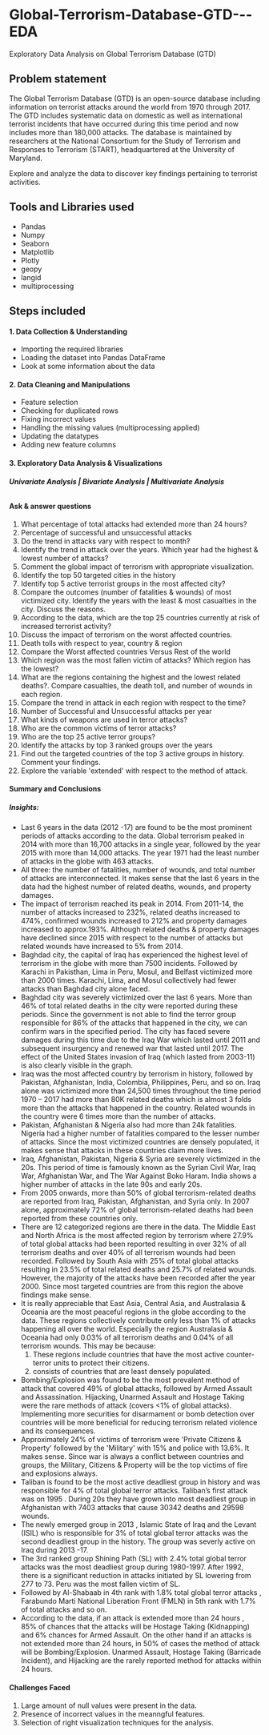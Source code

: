 # Global-Terrorism-Database-GTD---EDA
Exploratory Data Analysis on Global Terrorism Database (GTD)
## **Problem statement** 
The Global Terrorism Database (GTD) is an open-source database including information on terrorist attacks around the world from 1970 through 2017. The GTD includes systematic data on domestic as well as international terrorist incidents that have occurred during this time period and now includes more than 180,000 attacks. The database is maintained by researchers at the National Consortium for the Study of Terrorism and Responses to Terrorism (START), headquartered at the University of Maryland.<br>

Explore and analyze the data to discover key findings pertaining to terrorist activities. <br>

## **Tools and Libraries used**
* Pandas 
* Numpy
* Seaborn
* Matplotlib
* Plotly
* geopy
* langid
* multiprocessing

## **Steps included**
####   **1. Data Collection & Understanding** 
 * Importing the required libraries
 * Loading the dataset into Pandas DataFrame
 * Look at some information about the data

####   **2. Data Cleaning and Manipulations** 
 * Feature selection <br>
 * Checking for duplicated rows  <br>
 * Fixing incorrect values <br>
 * Handling the missing values (multiprocessing applied)<br>
 * Updating the datatypes <br>
 * Adding new feature columns <br>

#### **3. Exploratory Data Analysis & Visualizations**
###### **Univariate Analysis | Bivariate Analysis |  Multivariate Analysis**
#### **Ask & answer questions**
1. What percentage of total attacks had extended more than 24 hours?
2. Percentage of successful and unsuccessful attacks
3.  Do the trend in attacks vary with respect to month?
4. Identify the trend in attack over the years. Which year had the highest & lowest number of attacks?
5. Comment the global impact of terrorism with appropriate visualization.
6. Identify the top 50 targeted cities in the history
7. Identify top 5 active terrorist groups in the most affected city?
8. Compare the outcomes (number of fatalities & wounds) of most victimized city. Identify the years with the least & most casualties in the city. Discuss the reasons.
9. According to the data, which are the top 25 countries currently at risk of increased terrorist activity?
10. Discuss the impact of terrorism on the worst affected countries.
11. Death tolls with respect to year, country & region
12. Compare the Worst affected countries Versus Rest of the world
13. Which region was the most fallen victim of attacks? Which region has the lowest?
14. What are the regions containing the highest and the lowest related deaths?. Compare casualties, the death toll, and number of wounds in each region.
15. Compare the trend in attack in each region with respect to the time?
16. Number of Successful and Unsuccessful attacks per year
17. What kinds of weapons are used in terror attacks?
18. Who are the common victims of terror attacks?
19. Who are the top 25 active terror groups?
20. Identify the attacks by top 3 ranked groups over the years
21. Find out the targeted countries of the top 3 active groups in history. Comment your findings.
22. Explore the variable 'extended' with respect to the method of attack.

#### **Summary and Conclusions**
#####  **Insights:**
* Last 6 years in the data (2012 -17) are found to be the most prominent periods of attacks according to the data. Global terrorism peaked in 2014 with more than 16,700 attacks in a single year, followed by the year 2015 with more than 14,000 attacks. The year 1971 had the least number of attacks in the globe with 463 attacks.
* All three: the number of fatalities, number of wounds, and total number of attacks are interconnected.  It makes sense that the last 6 years in the data had the highest number of related deaths, wounds, and property damages. 
* The impact of terrorism reached its peak in 2014.  From 2011-14, the number of attacks increased to 232%, related deaths increased to 474%, confirmed wounds increased to 212% and property damages increased to approx.193%.  Although related deaths & property damages have declined since 2015 with respect to the number of attacks but related wounds have increased to 5% from 2014.
* Baghdad city, the capital of Iraq has experienced the highest level of terrorism in the globe with more than 7500 incidents. Followed by Karachi in Pakisthan, Lima in Peru, Mosul, and Belfast victimized more than 2000 times. Karachi, Lima, and Mosul collectively had fewer attacks than Baghdad city alone faced.
* Baghdad city was severely victimized over the last 6 years. More than 46% of total related deaths in the city were reported during these periods. Since the government is not able to find the terror group responsible for 86% of the attacks that happened in the city, we can confirm wars in the specified period. The city has faced severe damages during this time due to the Iraq War which lasted until 2011 and subsequent insurgency and renewed war that lasted until 2017. The effect of the United States invasion of Iraq (which lasted from 2003-11) is also clearly visible in the graph.
* Iraq was the most affected country by terrorism in history, followed by Pakistan, Afghanistan, India, Colombia, Philippines, Peru, and so on. Iraq alone was victimized more than 24,500 times throughout the time period 1970 – 2017 had more than 80K related deaths which is almost 3 folds more than the attacks that happened in the country. Related wounds in the country were 6 times more than the number of attacks.
* Pakistan, Afghanistan & Nigeria also had more than 24k fatalities. Nigeria had a higher number of fatalities compared to the lesser number of attacks. Since the most victimized countries are densely populated, it makes sense that attacks in these countries claim more lives.
* Iraq, Afghanistan, Pakistan, Nigeria & Syria are severely victimized in the 20s. This period of time is famously known as the Syrian Civil War, Iraq War, Afghanistan War, and The War Against Boko Haram. India shows a higher number of attacks in the late 90s and early 20s. 
* From 2005 onwards, more than 50% of global terrorism-related deaths are reported from Iraq, Pakistan, Afghanistan, and Syria only. In 2007 alone, approximately 72% of global terrorism-related deaths had been reported from these countries only.
* There are 12 categorized regions are there in the data. The Middle East and North Africa is the most affected region by terrorism where 27.9% of total global attacks had been reported resulting in over 32% of all terrorism deaths and over 40% of all terrorism wounds had been recorded.  Followed by South Asia with 25% of total global attacks resulting in 23.5% of total related deaths and 25.7% of related wounds. However, the majority of the attacks have been recorded after the year 2000. Since most targeted countries are from this region the above findings make sense.
* It is really appreciable that East Asia, Central Asia, and Australasia & Oceania are the most peaceful regions in the globe according to the data. These regions collectively contribute only less than 1% of attacks happening all over the world. Especially the region Australasia & Oceania had only 0.03% of all terrorism deaths and 0.04% of all terrorism wounds.
 This may be because:
  1. These regions include countries that have the most active counter-terror units to protect their citizens. 
  2. consists of countries that are least densely populated.
* Bombing/Explosion was found to be the most prevalent method of attack that covered 49% of global attacks, followed by Armed Assault and Assassination. Hijacking, Unarmed Assault and Hostage Taking were the rare methods of attack (covers <1% of global attacks). Implementing more securities for disarmament or bomb detection over countries will be more beneficial for reducing terrorism related violence and its consequences.
* Approximately 24% of victims of terrorism were 'Private Citizens & Property' followed by the 'Military' with 15% and police with 13.6%. It makes sense. Since war is always a conflict between countries and groups, the Military, Citizens & Property will be the top victims of fire and explosions always. 
* Taliban is found to be the most active deadliest group in history and was responsible for 4% of total global terror attacks. Taliban’s first attack was on 1995 . During 20s they have grown into most deadliest group in Afghanistan with 7403 attacks that cause 30342 deaths and 29598 wounds.
* The newly emerged group in 2013 , Islamic State of Iraq and the Levant (ISIL) who is responsible for 3% of total global terror attacks was the second deadliest group in the history. The group was severly active on Iraq during 2013 -17.
* The 3rd ranked group  Shining Path (SL) with 2.4%  total global terror attacks  was the most deadliest group during 1980-1997. After 1992, there is a significant reduction in attacks initiated by SL lowering from 277 to 73. Peru was the most fallen victim of SL.
* Followed by Al-Shabaab in 4th rank with 1.8% total global terror attacks , Farabundo Marti National Liberation Front (FMLN) in 5th rank with 1.7% of total attacks and so on.
* According to the data, if an attack is extended more than 24 hours , 85% of chances that the attacks will be Hostage Taking (Kidnapping) and 6% chances for  Armed Assault. On the other hand if an attacks is not extended more than 24 hours, in 50% of cases the method of attack will be Bombing/Explosion. Unarmed Assault, Hostage Taking (Barricade Incident), and Hijacking are the rarely reported method for attacks within 24 hours.

#### **Challenges Faced**
1. Large amount of null values were present in the data.
2. Presence of incorrect values in the meanngful features. 
3. Selection of right visualization techniques for the analysis.
